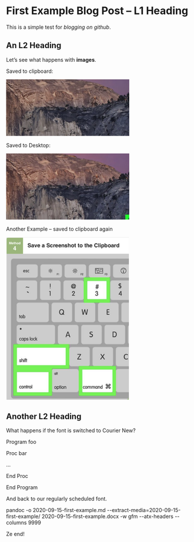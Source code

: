 # First Example Blog Post – L1 Heading

This is a simple test for *blogging on github*.

## An L2 Heading

Let’s see what happens with **images**.

Saved to clipboard:

<img src="/images/2020-09-15-first-example/image1.png" style="width:3.48911in;height:1.60694in" alt="A snow covered mountain Description automatically generated" />

Saved to Desktop:

<img src="/images/2020-09-15-first-example/image2.png" style="width:3.48889in;height:1.87316in" alt="A close up of a rocky mountain Description automatically generated" />

Another Example – saved to clipboard again

<img src="/images/2020-09-15-first-example/image3.png" style="width:3.47977in;height:4.61903in" alt="A close up of a keyboard Description automatically generated" />

## Another L2 Heading

What happens if the font is switched to Courier New?

Program foo

Proc bar

…

End Proc

End Program

And back to our regularly scheduled font.

pandoc -o 2020-09-15-first-example.md --extract-media=2020-09-15-first-example/ 2020-09-15-first-example.docx -w gfm --atx-headers --columns 9999

Ze end!
